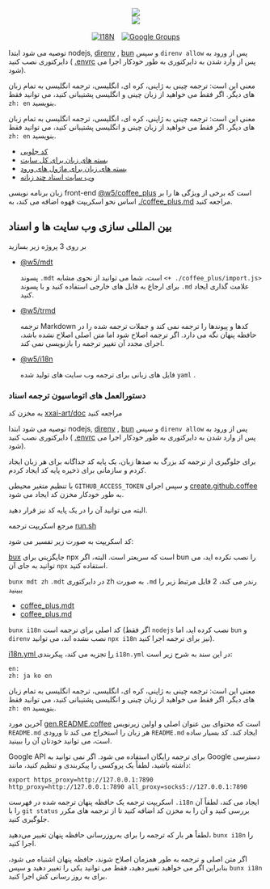 <p align="center"><a href="https://xxai.art"><img src="https://cdn.jsdelivr.net/gh/xxai-art/doc/logo.svg"/></a><br/><a href="https://xxai.art"><img src="https://cdn.jsdelivr.net/gh/xxai-art/doc/xxai.svg"/></a></p><p align="center"><a href="https://github.com/xxai-art/doc#readme"><img alt="I18N" src="https://cdn.jsdelivr.net/gh/wactax/img/t.svg"/></a>　<a href="https://groups.google.com/u/0/g/xxai-art"><img alt="Google Groups" src="https://cdn.jsdelivr.net/gh/wactax/img/g-groups.svg"/></a></p>

توصیه می شود ابتدا nodejs, [direnv](https://direnv.net) , [bun](https://github.com/oven-sh/bun) و سپس `direnv allow` پس از ورود به دایرکتوری نصب کنید ( [.envrc](https://github.com/xxai-art/doc/blob/main/.envrc) پس از وارد شدن به دایرکتوری به طور خودکار اجرا می شود).

معنی این است: ترجمه چینی به ژاپنی، کره ای، انگلیسی، ترجمه انگلیسی به تمام زبان های دیگر. اگر فقط می خواهید از زبان چینی و انگلیسی پشتیبانی کنید، می توانید فقط `zh: en` بنویسید.

معنی این است: ترجمه چینی به ژاپنی، کره ای، انگلیسی، ترجمه انگلیسی به تمام زبان های دیگر. اگر فقط می خواهید از زبان چینی و انگلیسی پشتیبانی کنید، می توانید فقط `zh: en` بنویسید.

* [کد جلویی](https://github.com/xxai-art/web)
* [بسته های زبان برای کل سایت](https://github.com/xxai-art/web/tree/main/i18n)
* [بسته های زبان برای ماژول های ورود](https://github.com/wacpkg/user/tree/main/ui.i18n)
* [وب سایت اسناد چند زبانه](https://github.com/xxai-doc)

زبان برنامه نویسی front-end [@w5/coffee_plus](http://npmjs.com/@w5/coffee_plus) است که برخی از ویژگی ها را بر اساس نحو اسکریپت قهوه اضافه می کند، به [./coffee_plus.md](./coffee_plus.md) مراجعه کنید.

## بین المللی سازی وب سایت ها و اسناد

بر روی 3 پروژه زیر بسازید

* [@w5/mdt](https://www.npmjs.com/package/@w5/mdt)

  پسوند `.mdt` است، شما می توانید از نحوی مشابه `<+ ./coffee_plus/import.js>` برای ارجاع به فایل های خارجی استفاده کنید و با پسوند `.md` علامت گذاری ایجاد کنید.

* [@w5/trmd](https://www.npmjs.com/package/@w5/trmd)

  ترجمه Markdown کدها و پیوندها را ترجمه نمی کند و جملات ترجمه شده را در حافظه پنهان نگه می دارد. اگر ترجمه اصلاح شود اما متن اصلی اصلاح نشده باشد، اجرای مجدد آن تغییر ترجمه را بازنویسی نمی کند.

* [@w5/i18n](https://www.npmjs.com/package/@w5/i18n)

  فایل های زبانی برای ترجمه وب سایت های تولید شده `yaml` .

### دستورالعمل های اتوماسیون ترجمه اسناد

به مخزن کد [xxai-art/doc](https://github.com/xxai-art/doc) مراجعه کنید

توصیه می شود ابتدا nodejs, [direnv](https://direnv.net) , [bun](https://github.com/oven-sh/bun) و سپس `direnv allow` پس از ورود به دایرکتوری نصب کنید ( [.envrc](https://github.com/xxai-art/doc/blob/main/.envrc) پس از وارد شدن به دایرکتوری به طور خودکار اجرا می شود).

برای جلوگیری از ترجمه کد بزرگ به صدها زبان، یک پایه کد جداگانه برای هر زبان ایجاد کردم و سازمانی برای ذخیره پایه کد ایجاد کردم.

با تنظیم متغیر محیطی `GITHUB_ACCESS_TOKEN` و سپس اجرای [create.github.coffee](https://github.com/xxai-art/doc/blob/main/create.github.coffee) به طور خودکار مخزن کد ایجاد می شود.

البته می توانید آن را در یک پایه کد نیز قرار دهید.

مرجع اسکریپت ترجمه [run.sh](https://github.com/xxai-art/doc/blob/main/run.sh)

کد اسکریپت به صورت زیر تفسیر می شود:

[bux](https://bun.sh/docs/cli/bunx) جایگزینی برای npx است که سریعتر است. البته، اگر bun را نصب نکرده اید، می توانید به جای آن `npx` استفاده کنید.

`bunx mdt zh` `.mdt` در دایرکتوری zh به صورت `.md` رندر می کند، 2 فایل مرتبط زیر را ببینید

* [coffee_plus.mdt](https://github.com/xxai-doc/zh/blob/main/coffee_plus.mdt)
* [coffee_plus.md](https://github.com/xxai-doc/zh/blob/main/coffee_plus.md)

`bunx i18n` کد اصلی برای ترجمه است (اگر فقط `nodejs` نصب کرده اید، اما `bun` و `direnv` نصب نشده اند، می توانید `npx i18n` نیز برای ترجمه اجرا کنید).

[i18n.yml را](https://github.com/xxai-art/doc/blob/main/i18n.yml) تجزیه می کند، پیکربندی `i18n.yml` در این سند به شرح زیر است:

```
en:
zh: ja ko en
```

معنی این است: ترجمه چینی به ژاپنی، کره ای، انگلیسی، ترجمه انگلیسی به تمام زبان های دیگر. اگر فقط می خواهید از زبان چینی و انگلیسی پشتیبانی کنید، می توانید فقط `zh: en` بنویسید.

آخرین مورد [gen.README.coffee](https://github.com/xxai-art/doc/blob/main/gen.README.coffee) است که محتوای بین عنوان اصلی و اولین زیرنویس `README.md` هر زبان را استخراج می کند تا ورودی `README.md` ایجاد کند. کد بسیار ساده است، می توانید خودتان آن را ببینید.

Google API برای ترجمه رایگان استفاده می شود. اگر نمی توانید به Google دسترسی داشته باشید، لطفاً یک پروکسی را پیکربندی و تنظیم کنید، مانند:

```
export https_proxy=http://127.0.0.1:7890 http_proxy=http://127.0.0.1:7890 all_proxy=socks5://127.0.0.1:7890
```

اسکریپت ترجمه یک حافظه پنهان ترجمه شده در فهرست `.i18n` ایجاد می کند، لطفاً آن را با `git status` بررسی کنید و آن را به مخزن کد اضافه کنید تا از ترجمه های مکرر جلوگیری کنید.

لطفاً هر بار که ترجمه را برای به‌روزرسانی حافظه پنهان تغییر می‌دهید، `bunx i18n` را اجرا کنید.

اگر متن اصلی و ترجمه به طور همزمان اصلاح شوند، حافظه پنهان اشتباه می شود، بنابراین اگر می خواهید تغییر دهید، فقط می توانید یکی را تغییر دهید و سپس `bunx i18n` برای به روز رسانی کش اجرا کنید.
